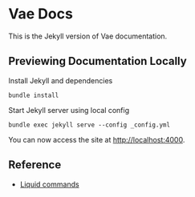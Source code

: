 # Vae Docs

This is the Jekyll version of Vae documentation.


## Previewing Documentation Locally

Install Jekyll and dependencies

`bundle install`

Start Jekyll server using local config

`bundle exec jekyll serve --config _config.yml`

You can now access the site at [http://localhost:4000](http://localhost:4000/).


## Reference

* [Liquid commands](https://github.com/shopify/liquid/wiki/liquid-for-designers)
